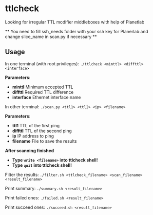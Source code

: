 # ttlcheck
Looking for irregular TTL modifier middleboxes with help of Planetlab

** You need to fill ssh_needs folder with your ssh key for Planerlab
and change slice_name in scan.py if necessary **

## Usage

In one terminal (with root privileges):
```./ttlcheck <minttl> <diffttl> <interface>```

**Parameters:**

* **minttl**
Minimum accepted TTL
* **diffttl**
Required TTL difference
* **interface**
Ethernet interface name

In other terminal:
```./scan.py <ttl1> <ttl2> <ip> <filename>```

**Parameters:**

* **ttl1**
TTL of the first ping 
* **diffttl**
TTL of the second ping              
* **ip**
IP address to ping
* **filename**
File to save the results

**After scanning finished**
* **Type ```write <filename>``` into ttlcheck shell!**
* **Type ```quit``` into ttlcheck shell!**

Filter the results:
```./filter.sh <ttlcheck_filename> <scan_filename> <result_filename>```

Print summary:
```./summary.sh <result_filename>```

Print failed ones:
```./failed.sh <result_filename>```

Print succeed ones:
```./succeed.sh <result_filename>```
